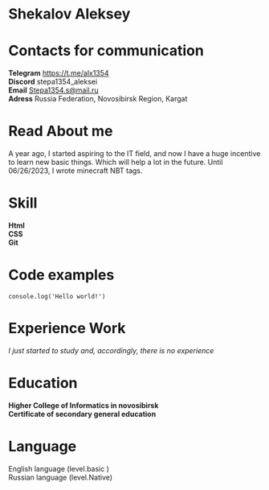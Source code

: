 # Shekalov Aleksey

# Contacts for communication

**Telegram** <https://t.me/alx1354>  \
**Discord**  stepa1354_aleksei  \
**Email**    <Stepa1354.s@mail.ru>  \
**Adress**   Russia Federation, Novosibirsk Region, Kargat  

# Read Аbout me

 A year ago, I started aspiring to the IT field, and now I have a huge incentive to learn new basic things. Which will help a lot in the future. Until 06/26/2023, I wrote minecraft NBT tags.  

# Skill

**Html** \
**CSS**  \
**Git**  

# Code examples

```console.log('Hello world!')```
# Experience Work

*I just started to study and, accordingly, there is no experience*  

# Education

**Higher College of Informatics in novosibirsk** \
**Сertificate of secondary general education**  

# Language

English language (level.basic )  \
Russian language (level.Native)  